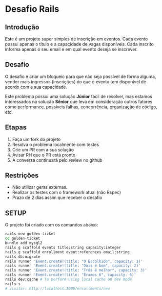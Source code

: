 # Desafio Rails

## Introdução

Este é um projeto super simples de inscrição em eventos.
Cada evento possui apenas o título e a capacidade de vagas disponíveis.
Cada inscrito informa apenas o seu email e em qual evento deseja se inscrever.

## Desafio

O desafio é criar um bloqueio para que não seja possível de forma alguma, vender mais ingressos (inscrições) do que o evento tem disponível de acordo com a sua capacidade.

Este problema possui uma solução **Júnior** fácil de resolver,
mas estamos interessados na solução **Sênior** que leva em consideração outros fatores como performance, possíveis falhas, concorrência, organização de código, etc.

## Etapas

1. Faça um fork do projeto
2. Resolva o problema localmente com testes
3. Crie um PR com a sua solução
4. Avisar RH que o PR está pronto
5. A conversa continuará pelo review no github

## Restrições

- Não utilizar gems externas.
- Realizar os testes com o framework atual (não Rspec)
- Prazo de 2 dias assim que receber o desafio

## SETUP

O projeto foi criado com os comandos abaixo:

```sh
rails new golden-ticket
cd golden-ticket
bundle add mysql2
rails g scaffold events title:string capacity:integer
rails g scaffold enrollment event:references email:string
rails db:migrate
rails runner 'Event.create!(title: "O Escolhido", capacity: 1)'
rails runner 'Event.create!(title: "Dois é bom", capacity: 2)'
rails runner 'Event.create!(title: "Três é melhor", capacity: 3)'
rails runner 'Event.create!(title: "Éramos 6", capacity: 6)'
rails dev:cache # To perform using local cache on dev mode
rails s
# visitar: http://localhost:3000/enrollments/new
```
